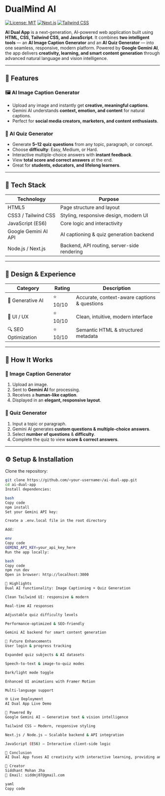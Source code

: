 # DualMind AI

[![License: MIT](https://img.shields.io/badge/License-MIT-yellow.svg)](https://opensource.org/licenses/MIT) [![Next.js](https://img.shields.io/badge/Next.js-15.2.4-black?logo=next.js)](https://nextjs.org/) [![Tailwind CSS](https://img.shields.io/badge/Tailwind_CSS-3.5-blue?logo=tailwind-css)](https://tailwindcss.com/)

**AI Dual App** is a next-generation, AI-powered web application built using **HTML, CSS, Tailwind CSS, and JavaScript**. It combines **two intelligent tools** — an **AI Image Caption Generator** and an **AI Quiz Generator** — into one seamless, responsive, modern platform. Powered by **Google Gemini AI**, the app delivers **creativity, learning, and smart content generation** through advanced natural language and vision intelligence.

---

## 🚀 Features

### 🖼️ AI Image Caption Generator
- Upload any image and instantly get **creative, meaningful captions**.  
- Gemini AI understands **context, emotion, and content** for natural captions.  
- Perfect for **social media creators, marketers, and content enthusiasts**.  

### 🧩 AI Quiz Generator
- Generate **5–12 quiz questions** from any topic, paragraph, or concept.  
- Choose **difficulty**: Easy, Medium, or Hard.  
- Interactive multiple-choice answers with **instant feedback**.  
- View **total score and correct answers** at the end.  
- Great for **students, educators, and lifelong learners**.  

---

## 🧱 Tech Stack

| Technology | Purpose |
|------------|---------|
| HTML5      | Page structure and layout |
| CSS3 / Tailwind CSS | Styling, responsive design, modern UI |
| JavaScript (ES6) | Core logic and interactivity |
| Google Gemini AI API | AI captioning & quiz generation backend |
| Node.js / Next.js | Backend, API routing, server-side rendering |

---

## 🎨 Design & Experience

| Category | Rating | Description |
|----------|--------|------------|
| 🧠 Generative AI | ⭐ 10/10 | Accurate, context-aware captions & questions |
| 🎨 UI / UX | ⭐ 10/10 | Clean, intuitive, modern interface |
| 🔍 SEO Optimization | ⭐ 10/10 | Semantic HTML & structured metadata |

---

## 🧠 How It Works

### 🔹 Image Caption Generator
1. Upload an image.  
2. Sent to **Gemini AI** for processing.  
3. Receives a **human-like caption**.  
4. Displayed in an **elegant, responsive layout**.  

### 🔹 Quiz Generator
1. Input a topic or paragraph.  
2. Gemini AI generates **custom questions & multiple-choice answers**.  
3. Select **number of questions** & **difficulty**.  
4. Complete the quiz to view **score & correct answers**.  

---

## ⚙️ Setup & Installation

Clone the repository:  
```bash
git clone https://github.com/<your-username>/ai-dual-app.git
cd ai-dual-app
Install dependencies:

bash
Copy code
npm install
Set your Gemini API key:

Create a .env.local file in the root directory

Add:

env
Copy code
GEMINI_API_KEY=your_api_key_here
Run the app locally:

bash
Copy code
npm run dev
Open in browser: http://localhost:3000

🌟 Highlights
Dual AI functionality: Image Captioning + Quiz Generation

Clean Tailwind UI: responsive & modern

Real-time AI responses

Adjustable quiz difficulty levels

Performance-optimized & SEO-friendly

Gemini AI backend for smart content generation

🧭 Future Enhancements
User login & progress tracking

Expanded quiz subjects & AI datasets

Speech-to-text & image-to-quiz modes

Dark/light mode toggle

Enhanced UI animations with Framer Motion

Multi-language support

🌐 Live Deployment
AI Dual App Live Demo

🤖 Powered By
Google Gemini AI – Generative text & vision intelligence

Tailwind CSS – Modern, responsive styling

Next.js / Node.js – Scalable backend & API integration

JavaScript (ES6) – Interactive client-side logic

🏁 Conclusion
AI Dual App fuses AI creativity with interactive learning, providing an intelligent, user-friendly platform for content creators and educators. With top-rated SEO (10/10), UI/UX (10/10), and AI intelligence (10/10), this project demonstrates the power of modern AI web applications.

📝 Creator
Siddhant Mohan Jha
📧 Email: siddmj07@gmail.com

yaml
Copy code
